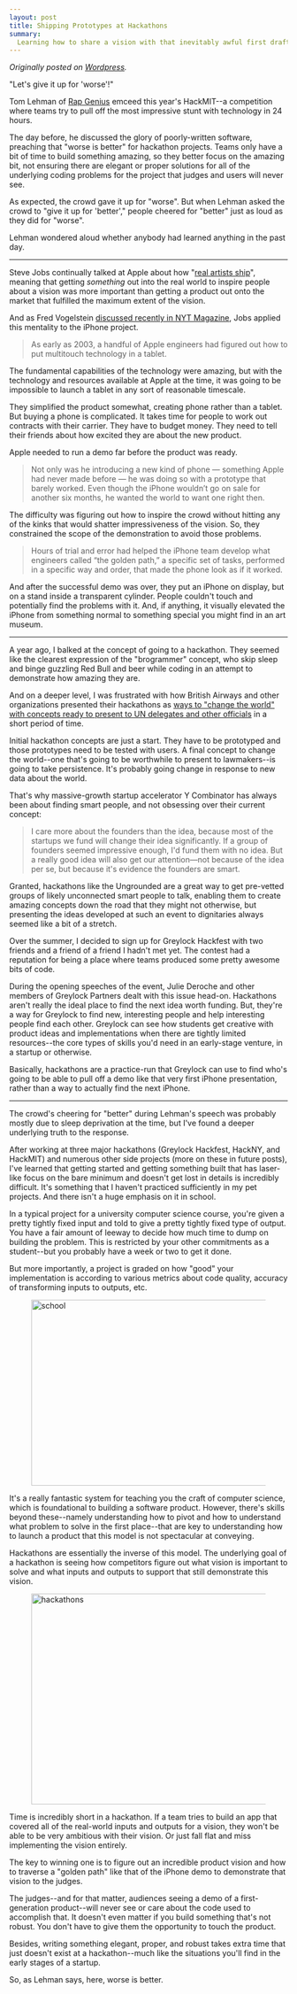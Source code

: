 ```yaml
---
layout: post
title: Shipping Prototypes at Hackathons
summary:
  Learning how to share a vision with that inevitably awful first draft.
---
```

<em>Originally posted on <a href="http://blog.jwilde.me/2013/10/08/why-ive-started-going-to-hackathons/#more-45">Wordpress</a>.</em>

"Let's give it up for 'worse'!"

Tom Lehman of <a href="http://en.wikipedia.org/wiki/Rap_Genius">Rap Genius</a> emceed this year's HackMIT--a competition where teams try to pull off the most impressive stunt with technology in 24 hours.

The day before, he discussed the glory of poorly-written software, preaching that "worse is better" for hackathon projects. Teams only have a bit of time to build something amazing, so they better focus on the amazing bit, not ensuring there are elegant or proper solutions for all of the underlying coding problems for the project that judges and users will never see.

As expected, the crowd gave it up for "worse". But when Lehman asked the crowd to "give it up for 'better'," people cheered for "better" just as loud as they did for "worse".

Lehman wondered aloud whether anybody had learned anything in the past day.

<hr />

Steve Jobs continually talked at Apple about how "<a href="http://c2.com/cgi/wiki?RealArtistsShip">real artists ship</a>", meaning that getting <em>something</em> out into the real world to inspire people about a vision was more important than getting a product out onto the market that fulfilled the maximum extent of the vision.

And as Fred Vogelstein <a href="http://www.nytimes.com/2013/10/06/magazine/and-then-steve-said-let-there-be-an-iphone.html?pagewanted=all&amp;_r=0">discussed recently in NYT Magazine</a>, Jobs applied this mentality to the iPhone project.
<blockquote>As early as 2003, a handful of Apple engineers had figured out how to put multitouch technology in a tablet.</blockquote>
The fundamental capabilities of the technology were amazing, but with the technology and resources available at Apple at the time, it was going to be impossible to launch a tablet in any sort of reasonable timescale.

They simplified the product somewhat, creating phone rather than a tablet. But buying a phone is complicated. It takes time for people to work out contracts with their carrier. They have to budget money. They need to tell their friends about how excited they are about the new product.

Apple needed to run a demo far before the product was ready.
<blockquote>Not only was he introducing a new kind of phone — something Apple had never made before — he was doing so with a prototype that barely worked. Even though the iPhone wouldn’t go on sale for another six months, he wanted the world to want one right then.</blockquote>
The difficulty was figuring out how to inspire the crowd without hitting any of the kinks that would shatter impressiveness of the vision. So, they constrained the scope of the demonstration to avoid those problems.
<blockquote>Hours of trial and error had helped the iPhone team develop what engineers called “the golden path,” a specific set of tasks, performed in a specific way and order, that made the phone look as if it worked.</blockquote>
And after the successful demo was over, they put an iPhone on display, but on a stand inside a transparent cylinder. People couldn't touch and potentially find the problems with it. And, if anything, it visually elevated the iPhone from something normal to something special you might find in an art museum.

<hr />

A year ago, I balked at the concept of going to a hackathon. They seemed like the clearest expression of the "brogrammer" concept, who skip sleep and binge guzzling Red Bull and beer while coding in an attempt to demonstrate how amazing they are.

And on a deeper level, I was frustrated with how British Airways and other organizations presented their hackathons as <a href="http://ungroundedthinking.com/">ways to "change the world" with concepts ready to present to UN delegates and other officials</a> in a short period of time.

Initial hackathon concepts are just a start. They have to be prototyped and those prototypes need to be tested with users. A final concept to change the world--one that's going to be worthwhile to present to lawmakers--is going to take persistence. It's probably going change in response to new data about the world.

That's why massive-growth startup accelerator Y Combinator has always been about finding smart people, and not obsessing over their current concept:
<blockquote>I care more about the founders than the idea, because most of the startups we fund will change their idea significantly. If a group of founders seemed impressive enough, I'd fund them with no idea. But a really good idea will also get our attention—not because of the idea per se, but because it's evidence the founders are smart.</blockquote>
Granted, hackathons like the Ungrounded are a great way to get pre-vetted groups of likely unconnected smart people to talk, enabling them to create amazing concepts down the road that they might not otherwise, but presenting the ideas developed at such an event to dignitaries always seemed like a bit of a stretch.

Over the summer, I decided to sign up for Greylock Hackfest with two friends and a friend of a friend I hadn't met yet. The contest had a reputation for being a place where teams produced some pretty awesome bits of code.

During the opening speeches of the event, Julie Deroche and other members of Greylock Partners dealt with this issue head-on. Hackathons aren't really the ideal place to find the next idea worth funding. But, they're a way for Greylock to find new, interesting people and help interesting people find each other. Greylock can see how students get creative with product ideas and implementations when there are tightly limited resources--the core types of skills you'd need in an early-stage venture, in a startup or otherwise.

Basically, hackathons are a practice-run that Greylock can use to find who's going to be able to pull off a demo like that very first iPhone presentation, rather than a way to actually find the next iPhone.

<hr />

The crowd's cheering for "better" during Lehman's speech was probably mostly due to sleep deprivation at the time, but I've found a deeper underlying truth to the response.

After working at three major hackathons (Greylock Hackfest, HackNY, and HackMIT) and numerous other side projects (more on these in future posts), I've learned that getting started and getting something built that has laser-like focus on the bare minimum and doesn't get lost in details is incredibly difficult. It's something that I haven't practiced sufficiently in my pet projects. And there isn't a huge emphasis on it in school.

In a typical project for a university computer science course, you're given a pretty tightly fixed input and told to give a pretty tightly fixed type of output. You have a fair amount of leeway to decide how much time to dump on building the problem. This is restricted by your other commitments as a student--but you probably have a week or two to get it done.

But more importantly, a project is graded on how "good" your implementation is according to various metrics about code quality, accuracy of transforming inputs to outputs, etc.

<figure>
<img class="alignnone size-full wp-image-57" src="http://hellojwilde.files.wordpress.com/2013/10/school.png" alt="school" width="628" height="336" />
</figure>

It's a really fantastic system for teaching you the craft of computer science, which is foundational to building a software product. However, there's skills beyond these--namely understanding how to pivot and how to understand what problem to solve in the first place--that are key to understanding how to launch a product that this model is not spectacular at conveying.

Hackathons are essentially the inverse of this model. The underlying goal of a hackathon is seeing how competitors figure out what vision is important to solve and what inputs and outputs to support that still demonstrate this vision.

<figure>
<img class="alignnone size-full wp-image-58" src="http://hellojwilde.files.wordpress.com/2013/10/hackathons.png" alt="hackathons" width="628" height="381" />
</figure>

Time is incredibly short in a hackathon. If a team tries to build an app that covered all of the real-world inputs and outputs for a vision, they won't be able to be very ambitious with their vision. Or just fall flat and miss implementing the vision entirely.

The key to winning one is to figure out an incredible product vision and how to traverse a "golden path" like that of the iPhone demo to demonstrate that vision to the judges.

The judges--and for that matter, audiences seeing a demo of a first-generation product--will never see or care about the code used to accomplish that. It doesn't even matter if you build something that's not robust. You don't have to give them the opportunity to touch the product.

Besides, writing something elegant, proper, and robust takes extra time that just doesn't exist at a hackathon--much like the situations you'll find in the early stages of a startup.

So, as Lehman says, here, worse is better.
